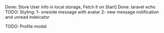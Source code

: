 Done: Store User info in local storage, Fetch it on Start]
Done: laravel echo
TODO: Styling:
1- oneside message with avatar
2- new message notification and unread indeicator

TODO: Profile modal
